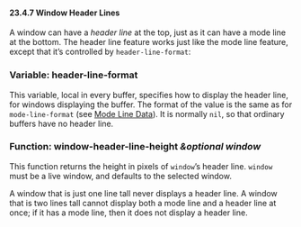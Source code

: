 

#### 23.4.7 Window Header Lines

A window can have a *header line* at the top, just as it can have a mode line at the bottom. The header line feature works just like the mode line feature, except that it’s controlled by `header-line-format`:

### Variable: **header-line-format**

This variable, local in every buffer, specifies how to display the header line, for windows displaying the buffer. The format of the value is the same as for `mode-line-format` (see [Mode Line Data](Mode-Line-Data.html)). It is normally `nil`, so that ordinary buffers have no header line.

### Function: **window-header-line-height** *\&optional window*

This function returns the height in pixels of `window`’s header line. `window` must be a live window, and defaults to the selected window.

A window that is just one line tall never displays a header line. A window that is two lines tall cannot display both a mode line and a header line at once; if it has a mode line, then it does not display a header line.
